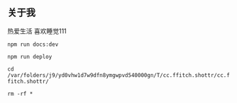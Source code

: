 ## 关于我

热爱生活 喜欢睡觉111


`npm run docs:dev`

`npm run deploy`


`cd /var/folders/j9/yd0vhw1d7w9dfn8ymgwpvd540000gn/T/cc.ffitch.shottr/cc.ffitch.shottr/`

`rm -rf *`